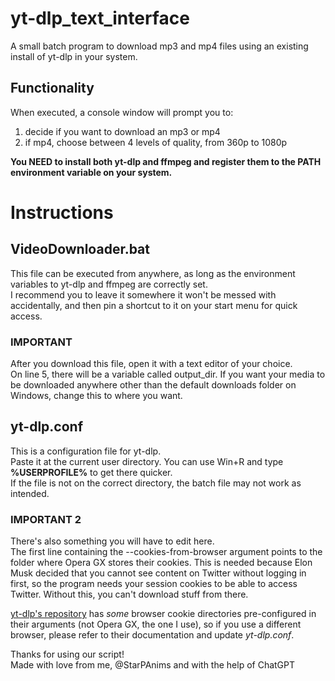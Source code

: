 # yt-dlp_text_interface
A small batch program to download mp3 and mp4 files using an existing install of yt-dlp in your system.

## Functionality
When executed, a console window will prompt you to:
1. decide if you want to download an mp3 or mp4
2. if mp4, choose between 4 levels of quality, from 360p to 1080p

**You NEED to install both yt-dlp and ffmpeg and register them to the PATH environment variable on your system.**  

# Instructions
## VideoDownloader.bat
This file can be executed from anywhere, as long as the environment variables to yt-dlp and ffmpeg are correctly set.  
I recommend you to leave it somewhere it won't be messed with accidentally, and then pin a shortcut to it on your start menu for quick access.  

### IMPORTANT
After you download this file, open it with a text editor of your choice.  
On line 5, there will be a variable called output_dir. If you want your media to be downloaded anywhere other than the default downloads folder on Windows, change this to where you want.

## yt-dlp.conf
This is a configuration file for yt-dlp.  
Paste it at the current user directory. You can use Win+R and type **%USERPROFILE%** to get there quicker.  
If the file is not on the correct directory, the batch file may not work as intended.

### IMPORTANT 2
There's also something you will have to edit here.  
The first line containing the --cookies-from-browser argument points to the folder where Opera GX stores their cookies. This is needed because Elon Musk decided that you cannot see content on Twitter without logging in first, so the program needs your session cookies to be able to access Twitter. Without this, you can't download stuff from there.  

[yt-dlp's repository](https://github.com/yt-dlp/yt-dlp#filesystem-options) has *some* browser cookie directories pre-configured in their arguments (not Opera GX, the one I use), so if you use a different browser, please refer to their documentation and update *yt-dlp.conf*.


Thanks for using our script!  
Made with love from me, @StarPAnims and with the help of ChatGPT
